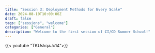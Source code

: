```yaml
---
title: "Session 3: Deployment Methods for Every Scale"
date: 2024-08-10T10:00:00Z
draft: false
tags: ["sessions", "welcome"]
categories: ["General"]
description: "Welcome to the first session of CI/CD Summer School!"
---
```


{{< youtube "TKUskqaJc14">}}
